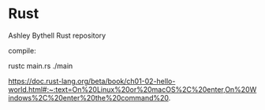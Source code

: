 # Rust
Ashley Bythell Rust repository

compile:

rustc main.rs
./main

https://doc.rust-lang.org/beta/book/ch01-02-hello-world.html#:~:text=On%20Linux%20or%20macOS%2C%20enter,On%20Windows%2C%20enter%20the%20command%20.
